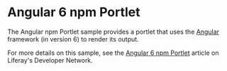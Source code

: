# Angular 6 npm Portlet

The Angular npm Portlet sample provides a portlet that uses the
[Angular](https://angular.io/) framework (in version 6) to render its output.

For more details on this sample, see the
[Angular 6 npm Portlet](https://dev.liferay.com/en/develop/reference/-/knowledge_base/7-1/angular-6-npm-portlet)
article on Liferay's Developer Network.